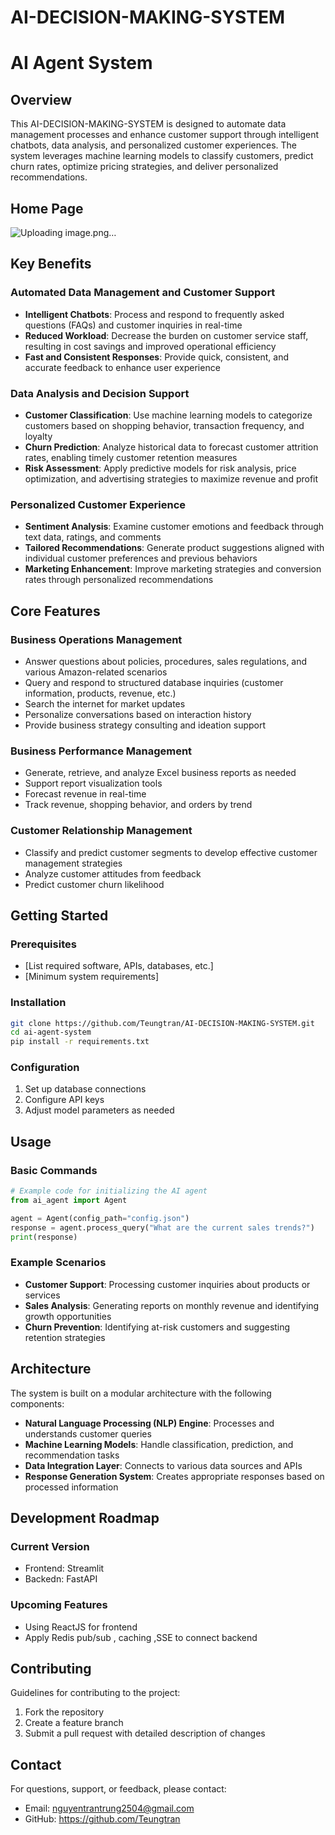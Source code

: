 # AI-DECISION-MAKING-SYSTEM
# AI Agent System

## Overview

This AI-DECISION-MAKING-SYSTEM is designed to automate data management processes and enhance customer support through intelligent chatbots, data analysis, and personalized customer experiences. The system leverages machine learning models to classify customers, predict churn rates, optimize pricing strategies, and deliver personalized recommendations.
## Home Page
![Uploading image.png…]()

## Key Benefits

### Automated Data Management and Customer Support
- **Intelligent Chatbots**: Process and respond to frequently asked questions (FAQs) and customer inquiries in real-time
- **Reduced Workload**: Decrease the burden on customer service staff, resulting in cost savings and improved operational efficiency
- **Fast and Consistent Responses**: Provide quick, consistent, and accurate feedback to enhance user experience

### Data Analysis and Decision Support
- **Customer Classification**: Use machine learning models to categorize customers based on shopping behavior, transaction frequency, and loyalty
- **Churn Prediction**: Analyze historical data to forecast customer attrition rates, enabling timely customer retention measures
- **Risk Assessment**: Apply predictive models for risk analysis, price optimization, and advertising strategies to maximize revenue and profit

### Personalized Customer Experience
- **Sentiment Analysis**: Examine customer emotions and feedback through text data, ratings, and comments
- **Tailored Recommendations**: Generate product suggestions aligned with individual customer preferences and previous behaviors
- **Marketing Enhancement**: Improve marketing strategies and conversion rates through personalized recommendations

## Core Features

### Business Operations Management
- Answer questions about policies, procedures, sales regulations, and various Amazon-related scenarios
- Query and respond to structured database inquiries (customer information, products, revenue, etc.)
- Search the internet for market updates
- Personalize conversations based on interaction history
- Provide business strategy consulting and ideation support

### Business Performance Management
- Generate, retrieve, and analyze Excel business reports as needed
- Support report visualization tools
- Forecast revenue in real-time
- Track revenue, shopping behavior, and orders by trend

### Customer Relationship Management
- Classify and predict customer segments to develop effective customer management strategies
- Analyze customer attitudes from feedback
- Predict customer churn likelihood

## Getting Started

### Prerequisites
- [List required software, APIs, databases, etc.]
- [Minimum system requirements]

### Installation
```bash
git clone https://github.com/Teungtran/AI-DECISION-MAKING-SYSTEM.git
cd ai-agent-system
pip install -r requirements.txt
```

### Configuration
1. Set up database connections
2. Configure API keys
3. Adjust model parameters as needed

## Usage

### Basic Commands
```python
# Example code for initializing the AI agent
from ai_agent import Agent

agent = Agent(config_path="config.json")
response = agent.process_query("What are the current sales trends?")
print(response)
```

### Example Scenarios
- **Customer Support**: Processing customer inquiries about products or services
- **Sales Analysis**: Generating reports on monthly revenue and identifying growth opportunities
- **Churn Prevention**: Identifying at-risk customers and suggesting retention strategies

## Architecture

The system is built on a modular architecture with the following components:
- **Natural Language Processing (NLP) Engine**: Processes and understands customer queries
- **Machine Learning Models**: Handle classification, prediction, and recommendation tasks
- **Data Integration Layer**: Connects to various data sources and APIs
- **Response Generation System**: Creates appropriate responses based on processed information

## Development Roadmap

### Current Version
- Frontend: Streamlit
- Backedn: FastAPI

### Upcoming Features
- Using ReactJS for frontend
- Apply Redis pub/sub , caching ,SSE to connect backend

## Contributing

Guidelines for contributing to the project:
1. Fork the repository
2. Create a feature branch
3. Submit a pull request with detailed description of changes

## Contact

For questions, support, or feedback, please contact:
- Email: nguyentrantrung2504@gmail.com
- GitHub: https://github.com/Teungtran
